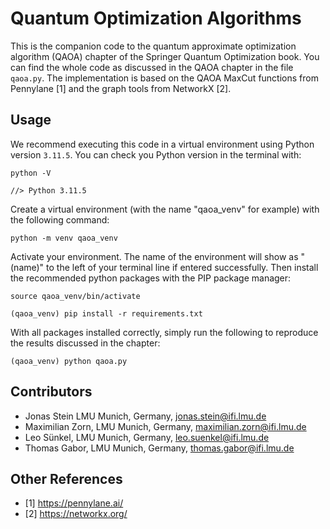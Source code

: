 # Quantum Optimization Algorithms

This is the companion code to the quantum approximate optimization algorithm (QAOA) chapter of the Springer Quantum Optimization book. You can find the whole code as discussed in the QAOA chapter in the file `qaoa.py`. The implementation is based on the QAOA MaxCut functions from Pennylane [1] and the graph tools from NetworkX [2].

## Usage
We recommend executing this code in a virtual environment using Python version `3.11.5`. You can check you Python version in the terminal with:
```[sh]
python -V

//> Python 3.11.5
```
Create a virtual environment (with the name "qaoa_venv" for example) with the following command:
```[sh]
python -m venv qaoa_venv
```
Activate your environment. The name of the environment will show as "(name)" to the left of your terminal line if entered successfully. Then install the recommended python packages with the PIP package manager:
```[sh]
source qaoa_venv/bin/activate

(qaoa_venv) pip install -r requirements.txt
```
With all packages installed correctly, simply run the following to reproduce the results discussed in the chapter:
```[sh]
(qaoa_venv) python qaoa.py
```

## Contributors
- Jonas Stein LMU Munich, Germany, jonas.stein@ifi.lmu.de
- Maximilian Zorn, LMU Munich, Germany, maximilian.zorn@ifi.lmu.de
- Leo Sünkel, LMU Munich, Germany, leo.suenkel@ifi.lmu.de
- Thomas Gabor, LMU Munich, Germany, thomas.gabor@ifi.lmu.de

## Other References

- [1] https://pennylane.ai/
- [2] https://networkx.org/

